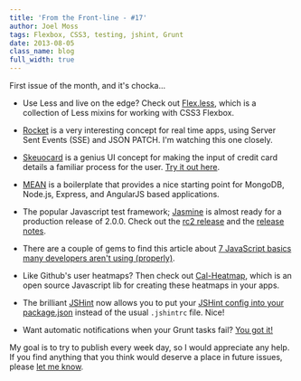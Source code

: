 ```yaml
---
title: 'From the Front-line - #17'
author: Joel Moss
tags: Flexbox, CSS3, testing, jshint, Grunt
date: 2013-08-05
class_name: blog
full_width: true
---
```


First issue of the month, and it's chocka...

- Use Less and live on the edge? Check out [Flex.less](https://github.com/codio/Flex.less), which is a collection of Less mixins for working with CSS3 Flexbox.

- [Rocket](http://rocket.github.io/) is a very interesting concept for real time apps, using Server Sent Events (SSE) and JSON PATCH. I'm watching this one closely.

- [Skeuocard](http://kenkeiter.com/2013/07/21/redesigning-credit-card-inputs/) is a genius UI concept for making the input of credit card details a familiar process for the user. [Try it out here](http://kenkeiter.com/skeuocard/).

- [MEAN](http://mean.io/) is a boilerplate that provides a nice starting point for MongoDB, Node.js, Express, and AngularJS based applications.

- The popular Javascript test framework; [Jasmine](http://pivotal.github.io/jasmine/) is almost ready for a production release of 2.0.0. Check out the [rc2 release](https://github.com/pivotal/jasmine/releases/tag/v2.0.0.rc2) and the [release notes](https://github.com/pivotal/jasmine/blob/v2.0.0.rc2/release_notes/20rc1.md).

- There are a couple of gems to find this article about [7 JavaScript basics many developers aren't using (properly)](http://tech.pro/tutorial/1453/7-javascript-basics-many-developers-aren-t-using-properly).

- Like Github's user heatmaps? Then check out [Cal-Heatmap](http://kamisama.github.io/cal-heatmap/), which is an open source Javascript lib for creating these heatmaps in your apps.

- The brilliant [JSHint](http://jshint.com) now allows you to put your [JSHint config into your package.json](http://jshint.com/blog/2013-08-02/npm/) instead of the usual `.jshintrc` file. Nice!

- Want automatic notifications when your Grunt tasks fail? [You got it!](https://github.com/dylang/grunt-notify)

My goal is to try to publish every week day, so I would appreciate any help. If you find anything that you think would deserve a place in future issues, please [let me know](mailto:jmoss@codio.com).